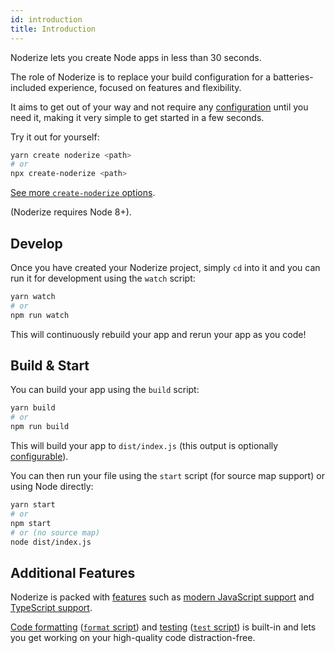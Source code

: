 ```yaml
---
id: introduction
title: Introduction
---
```


Noderize lets you create Node apps in less than 30 seconds.

The role of Noderize is to replace your build configuration for a batteries-included experience, focused on features and flexibility.

It aims to get out of your way and not require any [configuration](configuration-index.md) until you need it, making it very simple to get started in a few seconds.

Try it out for yourself:

```bash
yarn create noderize <path>
# or
npx create-noderize <path>
```

[See more `create-noderize` options](create.md).

(Noderize requires Node 8+).

## Develop

Once you have created your Noderize project, simply `cd` into it and you can run it for development using the `watch` script:

```bash
yarn watch
# or
npm run watch
```

This will continuously rebuild your app and rerun your app as you code!

## Build & Start

You can build your app using the `build` script:

```bash
yarn build
# or
npm run build
```

This will build your app to `dist/index.js` (this output is optionally [configurable](configuration-noderize.md#output)).

You can then run your file using the `start` script (for source map support) or using Node directly:

```bash
yarn start
# or
npm start
# or (no source map)
node dist/index.js
```

## Additional Features

Noderize is packed with [features](features-index.md) such as [modern JavaScript support](features-modern.md) and [TypeScript support](features-typescript.md).

[Code formatting](features-formatting.md) ([`format` script](scripts.md#format)) and [testing](features-testing.md) ([`test` script](scripts.md#test)) is built-in and lets you get working on your high-quality code distraction-free.
